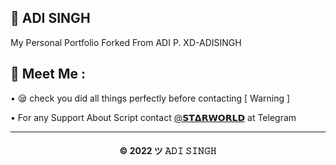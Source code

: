 ## 🌟 ADI SINGH

My Personal Portfolio Forked From ADI P. XD-ADISINGH

## 🤗 Meet Me :

• 😪 check you did all things perfectly before contacting [ Warning ] <br>

• For any Support About Script contact [@𝗦𝗧𝝙𝗥𝗪𝗢𝗥𝗟𝗗](https://t.me/TG_STARWORLD) at Telegram <br>

---
<h4 align='center'>© 2022 ツ 𝙰𝙳𝙸 𝚂𝙸𝙽𝙶𝙷</h4>

<!-- DO NOT REMOVE THIS CREDIT 🤬 🤬 -->
